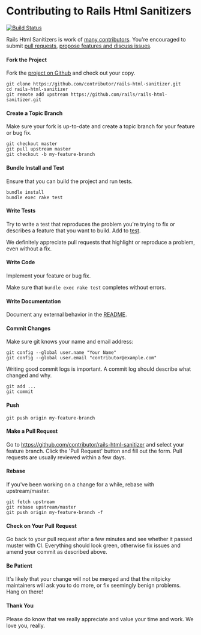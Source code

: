Contributing to Rails Html Sanitizers
=====================

[![Build Status](https://github.com/rails/rails-html-sanitizer/actions/workflows/ci.yml/badge.svg)](https://github.com/rails/rails-html-sanitizer/actions/workflows/ci.yml)

Rails Html Sanitizers is work of [many contributors](https://github.com/rails/rails-html-sanitizer/graphs/contributors). You're encouraged to submit [pull requests](https://github.com/rails/rails-html-sanitizer/pulls), [propose features and discuss issues](https://github.com/rails/rails-html-sanitizer/issues).

#### Fork the Project

Fork the [project on Github](https://github.com/rails/rails-html-sanitizer) and check out your copy.

```
git clone https://github.com/contributor/rails-html-sanitizer.git
cd rails-html-sanitizer
git remote add upstream https://github.com/rails/rails-html-sanitizer.git
```

#### Create a Topic Branch

Make sure your fork is up-to-date and create a topic branch for your feature or bug fix.

```
git checkout master
git pull upstream master
git checkout -b my-feature-branch
```

#### Bundle Install and Test

Ensure that you can build the project and run tests.

```
bundle install
bundle exec rake test
```

#### Write Tests

Try to write a test that reproduces the problem you're trying to fix or describes a feature that you want to build. Add to [test](test).

We definitely appreciate pull requests that highlight or reproduce a problem, even without a fix.

#### Write Code

Implement your feature or bug fix.

Make sure that `bundle exec rake test` completes without errors.

#### Write Documentation

Document any external behavior in the [README](README.md).

#### Commit Changes

Make sure git knows your name and email address:

```
git config --global user.name "Your Name"
git config --global user.email "contributor@example.com"
```

Writing good commit logs is important. A commit log should describe what changed and why.

```
git add ...
git commit
```

#### Push

```
git push origin my-feature-branch
```

#### Make a Pull Request

Go to https://github.com/contributor/rails-html-sanitizer and select your feature branch. Click the 'Pull Request' button and fill out the form. Pull requests are usually reviewed within a few days.

#### Rebase

If you've been working on a change for a while, rebase with upstream/master.

```
git fetch upstream
git rebase upstream/master
git push origin my-feature-branch -f
```

#### Check on Your Pull Request

Go back to your pull request after a few minutes and see whether it passed muster with CI. Everything should look green, otherwise fix issues and amend your commit as described above.

#### Be Patient

It's likely that your change will not be merged and that the nitpicky maintainers will ask you to do more, or fix seemingly benign problems. Hang on there!

#### Thank You

Please do know that we really appreciate and value your time and work. We love you, really.
